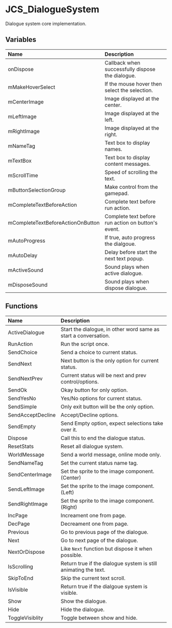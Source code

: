 # JCS_DialogueSystem

Dialogue system core implementation.

## Variables

| Name                              | Description                                        |
|:----------------------------------|:---------------------------------------------------|
| onDispose                         | Callback when successfully dispose the dialogue.   |
| mMakeHoverSelect                  | If the mouse hover then select the selection.      |
| mCenterImage                      | Image displayed at the center.                     |
| mLeftImage                        | Image displayed at the left.                       |
| mRightImage                       | Image displayed at the right.                      |
| mNameTag                          | Text box to display names.                         |
| mTextBox                          | Text box to display content messages.              |
| mScrollTime                       | Speed of scrolling the text.                       |
| mButtonSelectionGroup             | Make control from the gamepad.                     |
| mCompleteTextBeforeAction         | Complete text before run action.                   |
| mCompleteTextBeforeActionOnButton | Complete text before run action on button's event. |
| mAutoProgress                     | If true, auto progress the dialgoue.               |
| mAutoDelay                        | Delay before start the next text popup.            |
| mActiveSound                      | Sound plays when active dialogue.                  |
| mDisposeSound                     | Sound plays when dispose dialogue.                 |

## Functions

| Name              | Description                                                     |
|:------------------|:----------------------------------------------------------------|
| ActiveDialogue    | Start the dialogue, in other word same as start a conversation. |
| RunAction         | Run the script once.                                            |
| SendChoice        | Send a choice to current status.                                |
| SendNext          | Next button is the only option for current status.              |
| SendNextPrev      | Current status will be next and prev control/options.           |
| SendOk            | Okay button for only option.                                    |
| SendYesNo         | Yes/No options for current status.                              |
| SendSimple        | Only exit button will be the only option.                       |
| SendAcceptDecline | Accept/Decline options.                                         |
| SendEmpty         | Send Empty option, expect selections take over it.              |
| Dispose           | Call this to end the dialogue status.                           |
| ResetStats        | Reset all dialogue system.                                      |
| WorldMessage      | Send a world message, online mode only.                         |
| SendNameTag       | Set the current status name tag.                                |
| SendCenterImage   | Set the sprite to the image component. (Center)                 |
| SendLeftImage     | Set the sprite to the image component. (Left)                   |
| SendRightImage    | Set the sprite to the image component. (Right)                  |
| IncPage           | Increament one from page.                                       |
| DecPage           | Decreament one from page.                                       |
| Previous          | Go to previous page of the dialogue.                            |
| Next              | Go to next page of the dialogue.                                |
| NextOrDispose     | Like `Next` function but dispose it when possible.              |
| IsScrolling       | Return true if the dialogue system is still animating the text. |
| SkipToEnd         | Skip the current text scroll.                                   |
| IsVisible         | Return true if the dialgoue system is visible.                  |
| Show              | Show the dialogue.                                              |
| Hide              | Hide the dialogue.                                              |
| ToggleVisiblity   | Toggle between show and hide.                                   |

